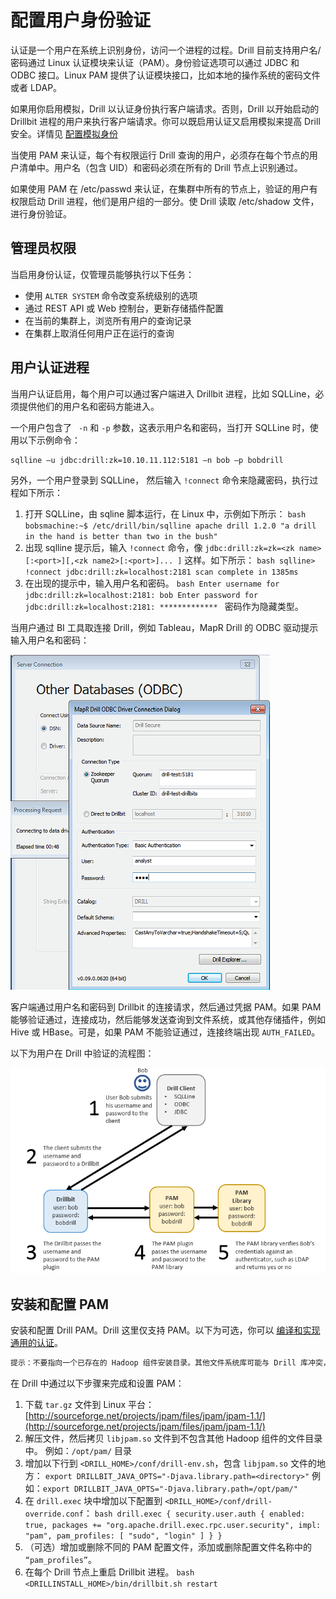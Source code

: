 # 配置用户身份验证

认证是一个用户在系统上识别身份，访问一个进程的过程。Drill 目前支持用户名/密码通过 Linux 认证模块来认证（PAM）。身份验证选项可以通过 JDBC 和 ODBC 接口。Linux PAM 提供了认证模块接口，比如本地的操作系统的密码文件或者 LDAP。

如果用你启用模拟，Drill 以认证身份执行客户端请求。否则，Drill 以开始启动的 Drillbit 进程的用户来执行客户端请求。你可以既启用认证又启用模拟来提高 Drill 安全。详情见 [配置模拟身份](4.配置模拟身份.md)

当使用 PAM 来认证，每个有权限运行 Drill 查询的用户，必须存在每个节点的用户清单中。用户名（包含 UID）和密码必须在所有的 Drill 节点上识别通过。

如果使用 PAM 在 /etc/passwd 来认证，在集群中所有的节点上，验证的用户有权限启动 Drill 进程，他们是用户组的一部分。使 Drill 读取 /etc/shadow 文件，进行身份验证。

## 管理员权限

当启用身份认证，仅管理员能够执行以下任务：
  * 使用 ``` ALTER SYSTEM ``` 命令改变系统级别的选项
  * 通过 REST API 或 Web 控制台，更新存储插件配置
  * 在当前的集群上，浏览所有用户的查询记录
  * 在集群上取消任何用户正在运行的查询

## 用户认证进程

当用户认证启用，每个用户可以通过客户端进入 Drillbit 进程，比如 SQLLine，必须提供他们的用户名和密码方能进入。

一个用户包含了 ``` -n``` 和 ``` -p ``` 参数，这表示用户名和密码，当打开 SQLLine 时，使用以下示例命令：
```bash
sqlline –u jdbc:drill:zk=10.10.11.112:5181 –n bob –p bobdrill
```

另外，一个用户登录到 SQLLine， 然后输入 ``` !connect ``` 命令来隐藏密码，执行过程如下所示：
  1. 打开 SQLLine，由 sqline 脚本运行，在 Linux 中，示例如下所示：
    ```bash
    bobsmachine:~$ /etc/drill/bin/sqlline
     apache drill 1.2.0
     "a drill in the hand is better than two in the bush"  
    ```
  2. 出现 sqlline 提示后，输入 ``` !connect ``` 命令，像 ``` jdbc:drill:zk=zk=<zk name>[:<port>][,<zk name2>[:<port>]... ] ``` 这样。如下所示：
    ```bash
    sqlline> !connect jdbc:drill:zk=localhost:2181
    scan complete in 1385ms
    ```
  3. 在出现的提示中，输入用户名和密码。
    ```bash
    Enter username for jdbc:drill:zk=localhost:2181: bob
    Enter password for jdbc:drill:zk=localhost:2181: *************
    ```
    密码作为隐藏类型。

当用户通过 BI 工具取连接 Drill，例如 Tableau，MapR Drill 的 ODBC 驱动提示输入用户名和密码：

![UserAuth_ODBC_Driver.png](../res/UserAuth_ODBC_Driver.png)

客户端通过用户名和密码到 Drillbit 的连接请求，然后通过凭据 PAM。如果 PAM 能够验证通过，连接成功，然后能够发送查询到文件系统，或其他存储插件，例如 Hive 或 HBase。可是，如果 PAM 不能验证通过，连接终端出现 ``` AUTH_FAILED ```。

以下为用户在 Drill 中验证的流程图：

![UserAuthProcess.png](../res/UserAuthProcess.png)

## 安装和配置 PAM

安装和配置 Drill PAM。Drill 这里仅支持 PAM。以下为可选，你可以 [编译和实现通用的认证](#)。
```bash
提示：不要指向一个已存在的 Hadoop 组件安装目录。其他文件系统库可能与 Drill 库冲突，导致系统错误。
```

在 Drill 中通过以下步骤来完成和设置 PAM：
  1. 下载 ``` tar.gz ``` 文件到 Linux 平台：
    [http://sourceforge.net/projects/jpam/files/jpam/jpam-1.1/](http://sourceforge.net/projects/jpam/files/jpam/jpam-1.1/)
  2. 解压文件，然后拷贝 ``` libjpam.so ``` 文件到不包含其他 Hadoop 组件的文件目录中。
    例如：``` /opt/pam/ ``` 目录
  3. 增加以下行到 ``` <DRILL_HOME>/conf/drill-env.sh ```，包含 ``` libjpam.so ``` 文件的地方：
    ``` export DRILLBIT_JAVA_OPTS="-Djava.library.path=<directory>" ```
    例如：``` export DRILLBIT_JAVA_OPTS="-Djava.library.path=/opt/pam/" ```
  4. 在 ``` drill.exec ``` 块中增加以下配置到 ``` <DRILL_HOME>/conf/drill-override.conf ```：
    ```bash
    drill.exec {
         security.user.auth {
           enabled: true,
           packages += "org.apache.drill.exec.rpc.user.security",
           impl: "pam",
           pam_profiles: [ "sudo", "login" ]
         }
    }
    ```
  5. （可选）增加或删除不同的 PAM 配置文件，添加或删除配置文件名称中的 ``` “pam_profiles” ```。
  6. 在每个 Drill 节点上重启 Drillbit 进程。
    ```bash
    <DRILLINSTALL_HOME>/bin/drillbit.sh restart
    ```
